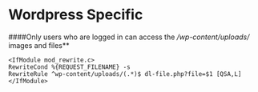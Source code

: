 # Wordpress Specific

####Only users who are logged in can access the */wp-content/uploads/* images and files**

```Text
<IfModule mod_rewrite.c>
RewriteCond %{REQUEST_FILENAME} -s
RewriteRule ^wp-content/uploads/(.*)$ dl-file.php?file=$1 [QSA,L]
</IfModule>
```
